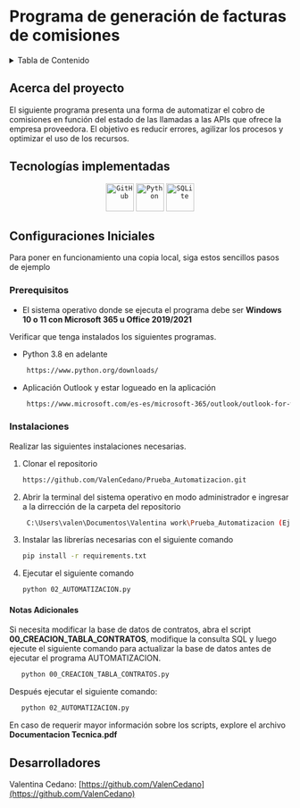 <h1>Programa de generación de facturas de comisiones </h1>

<!-- TABLE OF CONTENTS -->
<details>
  <summary>Tabla de Contenido</summary>
  <ol>
    <li>
      <a href="#about-the-project">Acerca del proyecto </a>
      <ul>
        <li><a href="#built-with">Tecnologías implementadas</a></li>
      </ul>
    </li>
    <li>
      <a href="#getting-started">Configuraciones Iniciales</a>
      <ul>
        <li><a href="#prerequisites">Prerequisitos</a></li>
        <li><a href="#installation">Instalaciones</a></li>
      </ul>
    </li>   
    <li><a href="#contact">Autores</a></li>
  </ol>
</details>

<!-- ABOUT THE PROJECT -->
## Acerca del proyecto 
El siguiente programa presenta una forma de automatizar el cobro de comisiones en función del estado de las llamadas a las APIs que ofrece la empresa proveedora. El objetivo es reducir errores, agilizar los procesos y optimizar el uso de los recursos. 
## Tecnologías implementadas

<div align="center">
	<code><img width="50" src="https://user-images.githubusercontent.com/25181517/192108374-8da61ba1-99ec-41d7-80b8-fb2f7c0a4948.png" alt="GitHub" title="GitHub"/></code>
  <code><img width="50" src="https://w7.pngwing.com/pngs/585/822/png-transparent-python-scalable-graphics-logo-javascript-creative-dimensional-code-angle-text-rectangle-thumbnail.png" alt="Python" title="Python"/></code>
  <code><img width="50" src= "https://w7.pngwing.com/pngs/1010/539/png-transparent-sqlite-logo-thumbnail-tech-companies-thumbnail.png" alt="SQLite" title="SQLite"/></code>
  
</div>


<!-- GETTING STARTED -->
## Configuraciones Iniciales

Para poner en funcionamiento una copia local, siga estos sencillos pasos de ejemplo

### Prerequisitos
<ul>
  <li> El sistema operativo donde se ejecuta el programa debe ser  <b>Windows 10 o 11 con Microsoft 365 u Office 2019/2021</b></li>
</ul>

Verificar que tenga instalados los siguientes programas.
* Python 3.8 en adelante
  ```sh
   https://www.python.org/downloads/
  ```
* Aplicación Outlook y estar logueado en la aplicación
  ```sh
   https://www.microsoft.com/es-es/microsoft-365/outlook/outlook-for-windows
  ```

### Instalaciones

Realizar las siguientes instalaciones necesarias.

1. Clonar el repositorio
   ```sh
   https://github.com/ValenCedano/Prueba_Automatizacion.git
   ```
2. Abrir la terminal del sistema operativo en modo administrador e ingresar a la dirrección de la carpeta del repositorio
   ```sh
    C:\Users\valen\Documentos\Valentina work\Prueba_Automatizacion (Ejemplo)
   ```
3. Instalar las librerías necesarias con el siguiente comando
   ```sh
   pip install -r requirements.txt
   ```
4. Ejecutar el siguiente comando
   ```sh
   python 02_AUTOMATIZACION.py
   ```
<h4>Notas Adicionales</h4>
<p>Si necesita modificar la base de datos de contratos, abra el script <b>00_CREACION_TABLA_CONTRATOS</b>, modifique la consulta SQL y luego ejecute el siguiente comando para actualizar la base de datos antes de ejecutar el programa AUTOMATIZACION.</p>

```sh
   python 00_CREACION_TABLA_CONTRATOS.py
```
<p>Después ejecutar el siguiente comando: </p>

```sh
   python 02_AUTOMATIZACION.py
```
En caso de requerir mayor información sobre los scripts, explore el archivo <b>Documentacion Tecnica.pdf</b>
<!-- CONTACT -->
## Desarrolladores

Valentina Cedano: [https://github.com/ValenCedano](https://github.com/ValenCedano)
